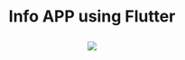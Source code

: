 
<h1 align="center"> Info APP using Flutter</p></h3>

<h3 align="center"><img src="https://github.com/user-attachments/assets/73d7264a-03fa-489c-8caa-c136d0f53e5c"  /></h3>


